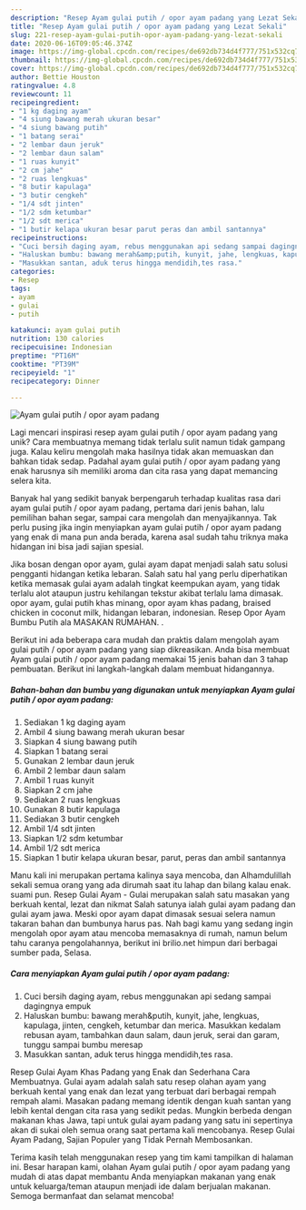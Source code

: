 ```yaml
---
description: "Resep Ayam gulai putih / opor ayam padang yang Lezat Sekali"
title: "Resep Ayam gulai putih / opor ayam padang yang Lezat Sekali"
slug: 221-resep-ayam-gulai-putih-opor-ayam-padang-yang-lezat-sekali
date: 2020-06-16T09:05:46.374Z
image: https://img-global.cpcdn.com/recipes/de692db734d4f777/751x532cq70/ayam-gulai-putih-opor-ayam-padang-foto-resep-utama.jpg
thumbnail: https://img-global.cpcdn.com/recipes/de692db734d4f777/751x532cq70/ayam-gulai-putih-opor-ayam-padang-foto-resep-utama.jpg
cover: https://img-global.cpcdn.com/recipes/de692db734d4f777/751x532cq70/ayam-gulai-putih-opor-ayam-padang-foto-resep-utama.jpg
author: Bettie Houston
ratingvalue: 4.8
reviewcount: 11
recipeingredient:
- "1 kg daging ayam"
- "4 siung bawang merah ukuran besar"
- "4 siung bawang putih"
- "1 batang serai"
- "2 lembar daun jeruk"
- "2 lembar daun salam"
- "1 ruas kunyit"
- "2 cm jahe"
- "2 ruas lengkuas"
- "8 butir kapulaga"
- "3 butir cengkeh"
- "1/4 sdt jinten"
- "1/2 sdm ketumbar"
- "1/2 sdt merica"
- "1 butir kelapa ukuran besar parut peras dan ambil santannya"
recipeinstructions:
- "Cuci bersih daging ayam, rebus menggunakan api sedang sampai dagingnya empuk"
- "Haluskan bumbu: bawang merah&amp;putih, kunyit, jahe, lengkuas, kapulaga, jinten, cengkeh, ketumbar dan merica. Masukkan kedalam rebusan ayam, tambahkan daun salam, daun jeruk, serai dan garam, tunggu sampai bumbu meresap"
- "Masukkan santan, aduk terus hingga mendidih,tes rasa."
categories:
- Resep
tags:
- ayam
- gulai
- putih

katakunci: ayam gulai putih 
nutrition: 130 calories
recipecuisine: Indonesian
preptime: "PT16M"
cooktime: "PT39M"
recipeyield: "1"
recipecategory: Dinner

---
```



![Ayam gulai putih / opor ayam padang](https://img-global.cpcdn.com/recipes/de692db734d4f777/751x532cq70/ayam-gulai-putih-opor-ayam-padang-foto-resep-utama.jpg)

Lagi mencari inspirasi resep ayam gulai putih / opor ayam padang yang unik? Cara membuatnya memang tidak terlalu sulit namun tidak gampang juga. Kalau keliru mengolah maka hasilnya tidak akan memuaskan dan bahkan tidak sedap. Padahal ayam gulai putih / opor ayam padang yang enak harusnya sih memiliki aroma dan cita rasa yang dapat memancing selera kita.

Banyak hal yang sedikit banyak berpengaruh terhadap kualitas rasa dari ayam gulai putih / opor ayam padang, pertama dari jenis bahan, lalu pemilihan bahan segar, sampai cara mengolah dan menyajikannya. Tak perlu pusing jika ingin menyiapkan ayam gulai putih / opor ayam padang yang enak di mana pun anda berada, karena asal sudah tahu triknya maka hidangan ini bisa jadi sajian spesial.

Jika bosan dengan opor ayam, gulai ayam dapat menjadi salah satu solusi pengganti hidangan ketika lebaran. Salah satu hal yang perlu diperhatikan ketika memasak gulai ayam adalah tingkat keempukan ayam, yang tidak terlalu alot ataupun justru kehilangan tekstur akibat terlalu lama dimasak. opor ayam, gulai putih khas minang, opor ayam khas padang, braised chicken in coconut milk, hidangan lebaran, indonesian. Resep Opor Ayam Bumbu Putih ala MASAKAN RUMAHAN. .


Berikut ini ada beberapa cara mudah dan praktis dalam mengolah ayam gulai putih / opor ayam padang yang siap dikreasikan. Anda bisa membuat Ayam gulai putih / opor ayam padang memakai 15 jenis bahan dan 3 tahap pembuatan. Berikut ini langkah-langkah dalam membuat hidangannya.

<!--inarticleads1-->

##### Bahan-bahan dan bumbu yang digunakan untuk menyiapkan Ayam gulai putih / opor ayam padang:

1. Sediakan 1 kg daging ayam
1. Ambil 4 siung bawang merah ukuran besar
1. Siapkan 4 siung bawang putih
1. Siapkan 1 batang serai
1. Gunakan 2 lembar daun jeruk
1. Ambil 2 lembar daun salam
1. Ambil 1 ruas kunyit
1. Siapkan 2 cm jahe
1. Sediakan 2 ruas lengkuas
1. Gunakan 8 butir kapulaga
1. Sediakan 3 butir cengkeh
1. Ambil 1/4 sdt jinten
1. Siapkan 1/2 sdm ketumbar
1. Ambil 1/2 sdt merica
1. Siapkan 1 butir kelapa ukuran besar, parut, peras dan ambil santannya


Manu kali ini merupakan pertama kalinya saya mencoba, dan Alhamdulillah sekali semua orang yang ada dirumah saat itu lahap dan bilang kalau enak. suami pun. Resep Gulai Ayam - Gulai merupakan salah satu masakan yang berkuah kental, lezat dan nikmat Salah satunya ialah gulai ayam padang dan gulai ayam jawa. Meski opor ayam dapat dimasak sesuai selera namun takaran bahan dan bumbunya harus pas. Nah bagi kamu yang sedang ingin mengolah opor ayam atau mencoba memasaknya di rumah, namun belum tahu caranya pengolahannya, berikut ini brilio.net himpun dari berbagai sumber pada, Selasa. 

<!--inarticleads2-->

##### Cara menyiapkan Ayam gulai putih / opor ayam padang:

1. Cuci bersih daging ayam, rebus menggunakan api sedang sampai dagingnya empuk
1. Haluskan bumbu: bawang merah&amp;putih, kunyit, jahe, lengkuas, kapulaga, jinten, cengkeh, ketumbar dan merica. Masukkan kedalam rebusan ayam, tambahkan daun salam, daun jeruk, serai dan garam, tunggu sampai bumbu meresap
1. Masukkan santan, aduk terus hingga mendidih,tes rasa.


Resep Gulai Ayam Khas Padang yang Enak dan Sederhana Cara Membuatnya. Gulai ayam adalah salah satu resep olahan ayam yang berkuah kental yang enak dan lezat yang terbuat dari berbagai rempah rempah alami. Masakan padang memang identik dengan kuah santan yang lebih kental dengan cita rasa yang sedikit pedas. Mungkin berbeda dengan makanan khas Jawa, tapi untuk gulai ayam padang yang satu ini sepertinya akan di sukai oleh semua orang saat pertama kali mencobanya. Resep Gulai Ayam Padang, Sajian Populer yang Tidak Pernah Membosankan. 

Terima kasih telah menggunakan resep yang tim kami tampilkan di halaman ini. Besar harapan kami, olahan Ayam gulai putih / opor ayam padang yang mudah di atas dapat membantu Anda menyiapkan makanan yang enak untuk keluarga/teman ataupun menjadi ide dalam berjualan makanan. Semoga bermanfaat dan selamat mencoba!
